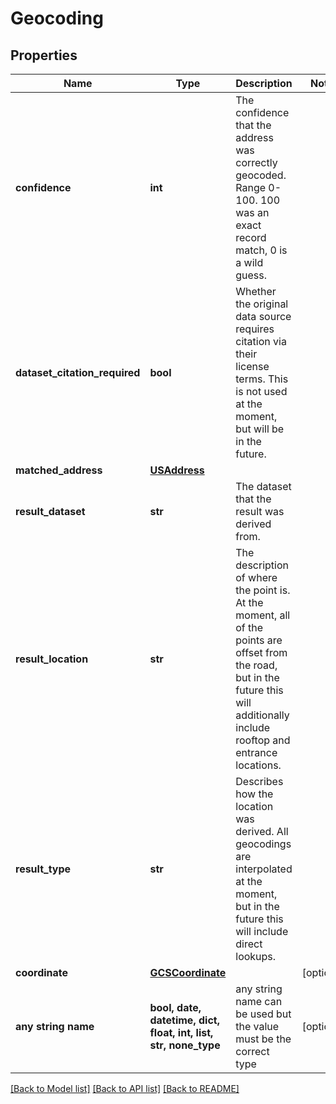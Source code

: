 # Geocoding


## Properties
Name | Type | Description | Notes
------------ | ------------- | ------------- | -------------
**confidence** | **int** | The confidence that the address was correctly geocoded. Range 0-100. 100 was an exact record match, 0 is a wild guess. | 
**dataset_citation_required** | **bool** | Whether the original data source requires citation via their license terms. This is not used at the moment, but will be in the future. | 
**matched_address** | [**USAddress**](USAddress.md) |  | 
**result_dataset** | **str** | The dataset that the result was derived from. | 
**result_location** | **str** | The description of where the point is. At the moment, all of the points are offset from the road, but in the future this will additionally include rooftop and entrance locations. | 
**result_type** | **str** | Describes how the location was derived. All geocodings are interpolated at the moment, but in the future this will include direct lookups. | 
**coordinate** | [**GCSCoordinate**](GCSCoordinate.md) |  | [optional] 
**any string name** | **bool, date, datetime, dict, float, int, list, str, none_type** | any string name can be used but the value must be the correct type | [optional]

[[Back to Model list]](../README.md#documentation-for-models) [[Back to API list]](../README.md#documentation-for-api-endpoints) [[Back to README]](../README.md)


